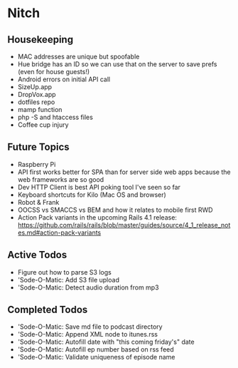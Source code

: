 Nitch
=====

## Housekeeping

* MAC addresses are unique but spoofable
* Hue bridge has an ID so we can use that on the server to save prefs (even for house guests!)
* Android errors on initial API call
* SizeUp.app
* DropVox.app
* dotfiles repo
* mamp function
* php -S and htaccess files
* Coffee cup injury

## Future Topics

* Raspberry Pi
* API first works better for SPA than for server side web apps because the web frameworks are so good
* Dev HTTP Client is best API poking tool I've seen so far
* Keyboard shortcuts for Kilo (Mac OS and browser)
* Robot & Frank
* OOCSS vs SMACCS vs BEM and how it relates to mobile first RWD
* Action Pack variants in the upcoming Rails 4.1 release: https://github.com/rails/rails/blob/master/guides/source/4_1_release_notes.md#action-pack-variants

## Active Todos

* Figure out how to parse S3 logs
* 'Sode-O-Matic: Add S3 file upload
* 'Sode-O-Matic: Detect audio duration from mp3

## Completed Todos

* 'Sode-O-Matic: Save md file to podcast directory
* 'Sode-O-Matic: Append XML node to itunes.rss
* 'Sode-O-Matic: Autofill date with "this coming friday's" date
* 'Sode-O-Matic: Autofill ep number based on rss feed
* 'Sode-O-Matic: Validate uniqueness of episode name
